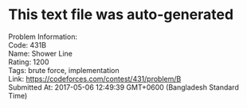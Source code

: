 # This text file was auto-generated  
  
Problem Information:  
Code: 431B  
Name: Shower Line  
Rating: 1200  
Tags: brute force, implementation  
Link: https://codeforces.com/contest/431/problem/B  
Submitted At: 2017-05-06 12:49:39 GMT+0600 (Bangladesh Standard Time)  
